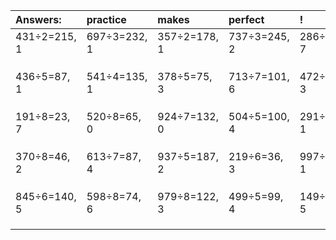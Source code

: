| Answers: | practice | makes | perfect | ! |
| :--- | :--- | :--- | :--- | :--- |
| 431÷2=215, 1 | 697÷3=232, 1 | 357÷2=178, 1 | 737÷3=245, 2 | 286÷9=31, 7 | 
|   |   |   |   |   | 
|   |   |   |   |   | 
|   |   |   |   |   | 
| 436÷5=87, 1 | 541÷4=135, 1 | 378÷5=75, 3 | 713÷7=101, 6 | 472÷7=67, 3 | 
|   |   |   |   |   | 
|   |   |   |   |   | 
|   |   |   |   |   | 
| 191÷8=23, 7 | 520÷8=65, 0 | 924÷7=132, 0 | 504÷5=100, 4 | 291÷5=58, 1 | 
|   |   |   |   |   | 
|   |   |   |   |   | 
|   |   |   |   |   | 
| 370÷8=46, 2 | 613÷7=87, 4 | 937÷5=187, 2 | 219÷6=36, 3 | 997÷2=498, 1 | 
|   |   |   |   |   | 
|   |   |   |   |   | 
|   |   |   |   |   | 
| 845÷6=140, 5 | 598÷8=74, 6 | 979÷8=122, 3 | 499÷5=99, 4 | 149÷8=18, 5 | 
|   |   |   |   |   | 
|   |   |   |   |   | 
|   |   |   |   |   | 
